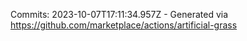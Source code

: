 Commits: 2023-10-07T17:11:34.957Z - Generated via https://github.com/marketplace/actions/artificial-grass
<br>

